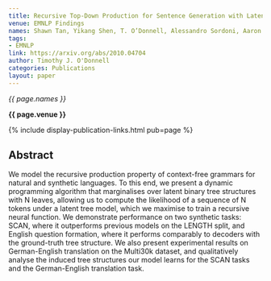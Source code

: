 ```yaml
---
title: Recursive Top-Down Production for Sentence Generation with Latent Trees
venue: EMNLP Findings
names: Shawn Tan, Yikang Shen, T. O’Donnell, Alessandro Sordoni, Aaron C. Courville
tags:
- EMNLP
link: https://arxiv.org/abs/2010.04704
author: Timothy J. O'Donnell
categories: Publications
layout: paper
---
```


*{{ page.names }}*

**{{ page.venue }}**

{% include display-publication-links.html pub=page %}

## Abstract

We model the recursive production property of context-free grammars for natural and synthetic languages. To this end, we present a dynamic programming algorithm that marginalises over latent binary tree structures with N leaves, allowing us to compute the likelihood of a sequence of N tokens under a latent tree model, which we maximise to train a recursive neural function. We demonstrate performance on two synthetic tasks: SCAN, where it outperforms previous models on the LENGTH split, and English question formation, where it performs comparably to decoders with the ground-truth tree structure. We also present experimental results on German-English translation on the Multi30k dataset, and qualitatively analyse the induced tree structures our model learns for the SCAN tasks and the German-English translation task.